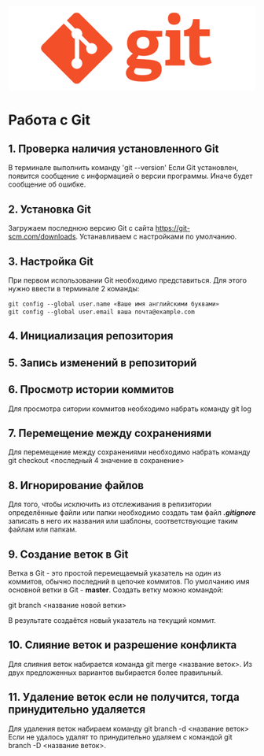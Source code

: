 ![Logo](git-logo.png)

# Работа с Git

## 1. Проверка наличия установленного Git

В терминале выполнить команду 'git --version'
Если Git установлен, появится сообщение с информацией о версии программы. Иначе будет сообщение об ошибке.

## 2. Установка Git

Загружаем последнюю версию Git c сайта  <https://git-scm.com/downloads>.
Устанавливаем с настройками по умолчанию.

## 3. Настройка Git

При первом использовании Git необходимо представиться. Для этого нужно ввести в терминале 2 команды:

```
git config --global user.name «Ваше имя английскими буквами»
git config --global user.email ваша почта@example.com
```

## 4. Инициализация репозитория

## 5. Запись изменений в репозиторий

## 6. Просмотр истории коммитов
Для просмотра ситории коммитов необходимо набрать команду 
git log 
## 7. Перемещение между сохранениями
Для перемещение между сохранениями 
необходимо набрать команду 
git checkout <последный 4 значение в сохранение>
## 8. Игнорирование файлов

Для того, чтобы исключить из отслеживания в репизитории определённые файли или папки необходимо создать там файл ***.gitignore*** записать в него их названия или шаблоны, соответствующие таким файлам или папкам.

## 9. Создание веток в Git

Ветка в Git - это простой перемещаемый указатель на один из коммитов, обычно последний в цепочке коммитов.
По умолчанию имя основной ветки в Git - **master**.
Создать ветку можно командой:

git branch <название новой ветки>

В результате создаётся новый указатель на текущий коммит.

## 10. Слияние веток и разрешение конфликта

Для слияния веток набирается команда git merge <название веток>.
Из двух предложенных вариантов выбирается более правильный.

## 11. Удаление веток если не получится, тогда принудительно удаляется

Для удаления веток набираем команду git branch -d <название веток>
Если не удалось удалят то принудительно удаляем с командой git branch -D <название веток>.
